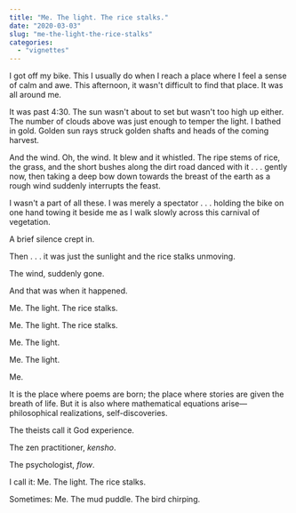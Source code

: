 ```yaml
---
title: "Me. The light. The rice stalks."
date: "2020-03-03"
slug: "me-the-light-the-rice-stalks"
categories:
  - "vignettes"
---
```


I got off my bike. This I usually do when I reach a place where I feel a sense of calm and awe. This afternoon, it wasn't difficult to find that place. It was all around me.

It was past 4:30. The sun wasn't about to set but wasn't too high up either. The number of clouds above was just enough to temper the light. I bathed in gold. Golden sun rays struck golden shafts and heads of the coming harvest.

And the wind. Oh, the wind. It blew and it whistled. The ripe stems of rice, the grass, and the short bushes along the dirt road danced with it . . . gently now, then taking a deep bow down towards the breast of the earth as a rough wind suddenly interrupts the feast.

I wasn't a part of all these. I was merely a spectator . . . holding the bike on one hand towing it beside me as I walk slowly across this carnival of vegetation.

A brief silence crept in.

Then . . . it was just the sunlight and the rice stalks unmoving.

The wind, suddenly gone.

And that was when it happened.

Me. The light. The rice stalks.

Me. The light. The rice stalks.

Me. The light.

Me. The light.

Me.

It is the place where poems are born; the place where stories are given the breath of life. But it is also where mathematical equations arise—philosophical realizations, self-discoveries.

The theists call it God experience.

The zen practitioner, _kensho_.

The psychologist, _flow_.

I call it: Me. The light. The rice stalks.

Sometimes: Me. The mud puddle. The bird chirping.
